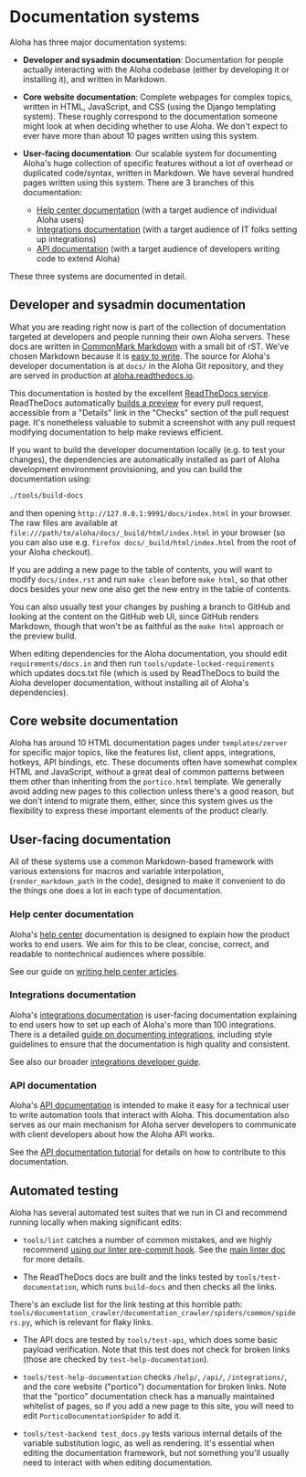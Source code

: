 # Documentation systems

Aloha has three major documentation systems:

- **Developer and sysadmin documentation**: Documentation for people
  actually interacting with the Aloha codebase (either by developing
  it or installing it), and written in Markdown.

- **Core website documentation**: Complete webpages for complex topics,
  written in HTML, JavaScript, and CSS (using the Django templating
  system). These roughly correspond to the documentation someone
  might look at when deciding whether to use Aloha. We don't expect
  to ever have more than about 10 pages written using this system.

- **User-facing documentation**: Our scalable system for documenting
  Aloha's huge collection of specific features without a lot of
  overhead or duplicated code/syntax, written in Markdown. We have
  several hundred pages written using this system. There are 3
  branches of this documentation:
  - [Help center documentation](#help-center-documentation)
    (with a target audience of individual Aloha users)
  - [Integrations documentation](#integrations-documentation)
    (with a target audience of IT folks setting up integrations)
  - [API documentation](#api-documentation) (with a target audience
    of developers writing code to extend Aloha)

These three systems are documented in detail.

## Developer and sysadmin documentation

What you are reading right now is part of the collection of
documentation targeted at developers and people running their own
Aloha servers. These docs are written in
[CommonMark Markdown](https://commonmark.org/) with a small bit of rST.
We've chosen Markdown because it is
[easy to write](https://commonmark.org/help/). The source for Aloha's
developer documentation is at `docs/` in the Aloha Git repository, and
they are served in production at
[aloha.readthedocs.io](https://aloha.readthedocs.io/en/latest/).

This documentation is hosted by the excellent [ReadTheDocs
service](https://readthedocs.org/). ReadTheDocs automatically [builds
a preview](https://docs.readthedocs.io/en/stable/pull-requests.html)
for every pull request, accessible from a "Details" link in the
"Checks" section of the pull request page. It's nonetheless valuable
to submit a screenshot with any pull request modifying documentation
to help make reviews efficient.

If you want to build the developer documentation locally (e.g. to test
your changes), the dependencies are automatically installed as part of
Aloha development environment provisioning, and you can build the
documentation using:

```bash
./tools/build-docs
```

and then opening `http://127.0.0.1:9991/docs/index.html` in your
browser. The raw files are available at
`file:///path/to/aloha/docs/_build/html/index.html` in your browser
(so you can also use e.g. `firefox docs/_build/html/index.html` from
the root of your Aloha checkout).

If you are adding a new page to the table of contents, you will want
to modify `docs/index.rst` and run `make clean` before `make html`, so
that other docs besides your new one also get the new entry in the
table of contents.

You can also usually test your changes by pushing a branch to GitHub
and looking at the content on the GitHub web UI, since GitHub renders
Markdown, though that won't be as faithful as the `make html`
approach or the preview build.

When editing dependencies for the Aloha documentation, you should edit
`requirements/docs.in` and then run `tools/update-locked-requirements`
which updates docs.txt file (which is used by ReadTheDocs to build the
Aloha developer documentation, without installing all of Aloha's
dependencies).

## Core website documentation

Aloha has around 10 HTML documentation pages under `templates/zerver`
for specific major topics, like the features list, client apps,
integrations, hotkeys, API bindings, etc. These documents often have
somewhat complex HTML and JavaScript, without a great deal of common
patterns between them other than inheriting from the `portico.html`
template. We generally avoid adding new pages to this collection
unless there's a good reason, but we don't intend to migrate them,
either, since this system gives us the flexibility to express these
important elements of the product clearly.

## User-facing documentation

All of these systems use a common Markdown-based framework with
various extensions for macros and variable interpolation,
(`render_markdown_path` in the code), designed to make it convenient
to do the things one does a lot in each type of documentation.

### Help center documentation

Aloha's [help center](https://aloha.com/help/) documentation is
designed to explain how the product works to end users. We aim for
this to be clear, concise, correct, and readable to nontechnical
audiences where possible.

See our guide on [writing help center articles](helpcenter.md).

### Integrations documentation

Aloha's [integrations documentation](https://aloha.com/integrations)
is user-facing documentation explaining to end users how to set up each
of Aloha's more than 100 integrations. There is a detailed [guide on
documenting integrations](integrations.md), including style guidelines
to ensure that the documentation is high quality and consistent.

See also our broader [integrations developer
guide](https://aloha.com/api/integrations-overview).

### API documentation

Aloha's [API documentation](https://aloha.com/api/) is intended to make
it easy for a technical user to write automation tools that interact
with Aloha. This documentation also serves as our main mechanism for
Aloha server developers to communicate with client developers about
how the Aloha API works.

See the [API documentation tutorial](api.md) for
details on how to contribute to this documentation.

## Automated testing

Aloha has several automated test suites that we run in CI and
recommend running locally when making significant edits:

- `tools/lint` catches a number of common mistakes, and we highly
  recommend
  [using our linter pre-commit hook](../git/aloha-tools.md#set-up-git-repo-script).
  See the [main linter doc](../testing/linters.md) for more details.

- The ReadTheDocs docs are built and the links tested by
  `tools/test-documentation`, which runs `build-docs` and then checks
  all the links.

There's an exclude list for the link testing at this horrible path:
`tools/documentation_crawler/documentation_crawler/spiders/common/spiders.py`,
which is relevant for flaky links.

- The API docs are tested by `tools/test-api`, which does some basic
  payload verification. Note that this test does not check for broken
  links (those are checked by `test-help-documentation`).

- `tools/test-help-documentation` checks `/help/`, `/api/`,
  `/integrations/`, and the core website ("portico") documentation for
  broken links. Note that the "portico" documentation check has a
  manually maintained whitelist of pages, so if you add a new page to
  this site, you will need to edit `PorticoDocumentationSpider` to add it.

- `tools/test-backend test_docs.py` tests various internal details of
  the variable substitution logic, as well as rendering. It's
  essential when editing the documentation framework, but not
  something you'll usually need to interact with when editing
  documentation.
